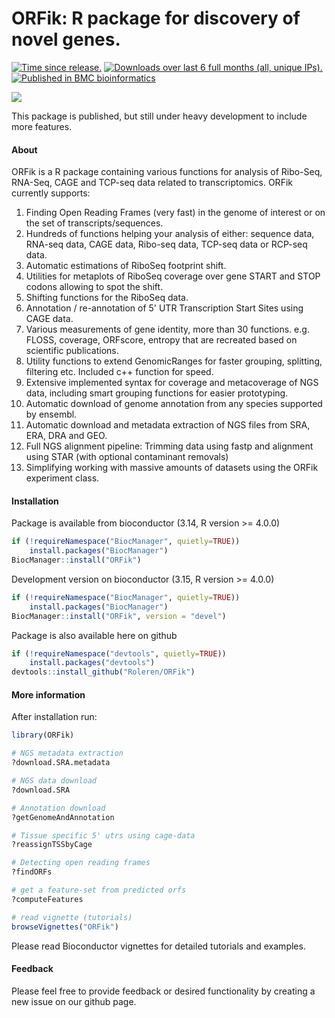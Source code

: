 ORFik: R package for discovery of novel genes.
==============================================================================

<a href="http://www.bioconductor.org/packages/release/bioc/html/ORFik.html#since"><img border="0" src="http://www.bioconductor.org/shields/years-in-bioc/ORFik.svg" title="Time since release."></a> <a href="https://bioconductor.org/packages/stats/bioc/ORFik"><img border="0" src="http://www.bioconductor.org/shields/downloads/ORFik.svg" title="Downloads over last 6 full months (all, unique IPs)."></a> <a href="https://bmcbioinformatics.biomedcentral.com/articles/10.1186/s12859-021-04254-w"><img border="0" src="https://img.shields.io/badge/published-BMC-blue.svg" title="Published in BMC bioinformatics"></a>

![](inst/images/ORFik_map.png)

This package is published, but still under heavy development to include more features.

#### About


ORFik is a R package containing various functions for analysis of Ribo-Seq, RNA-Seq, CAGE and TCP-seq data related to transcriptomics. ORFik currently supports:

1. Finding Open Reading Frames (very fast) in the genome of interest or on the 
set of transcripts/sequences.  
2. Hundreds of functions helping your analysis of either: sequence data, RNA-seq data, CAGE data, Ribo-seq data, TCP-seq data or RCP-seq data.
3. Automatic estimations of RiboSeq footprint shift.  
4. Utilities for metaplots of RiboSeq coverage over gene START and STOP codons 
allowing to spot the shift.  
5. Shifting functions for the RiboSeq data.  
6. Annotation / re-annotation of 5' UTR Transcription Start Sites using CAGE data.  
7. Various measurements of gene identity, more than 30 functions. e.g. FLOSS, coverage, ORFscore, 
entropy that are recreated based on scientific publications.  
8. Utility functions to extend GenomicRanges for faster grouping, splitting, filtering etc. Included c++ function for speed.
9. Extensive implemented syntax for coverage and metacoverage of NGS data, including smart grouping functions for easier prototyping.
10. Automatic download of genome annotation from any species supported by ensembl.
11. Automatic download and metadata extraction of NGS files from SRA, ERA, DRA and GEO. 
12. Full NGS alignment pipeline: Trimming data using fastp and alignment using STAR (with optional contaminant removals)
13. Simplifying working with massive amounts of datasets using the ORFik experiment class. 


#### Installation
Package is available from bioconductor (3.14, R version >= 4.0.0)
```r
if (!requireNamespace("BiocManager", quietly=TRUE))
    install.packages("BiocManager")
BiocManager::install("ORFik")
```

Development version on bioconductor (3.15, R version >= 4.0.0)
```r
if (!requireNamespace("BiocManager", quietly=TRUE))
    install.packages("BiocManager")
BiocManager::install("ORFik", version = "devel")
```  

Package is also available here on github
```r
if (!requireNamespace("devtools", quietly=TRUE))
    install.packages("devtools")
devtools::install_github("Roleren/ORFik")
```  

#### More information

After installation run:
```r
library(ORFik)

# NGS metadata extraction
?download.SRA.metadata

# NGS data download
?download.SRA

# Annotation download
?getGenomeAndAnnotation

# Tissue specific 5' utrs using cage-data
?reassignTSSbyCage

# Detecting open reading frames
?findORFs

# get a feature-set from predicted orfs
?computeFeatures

# read vignette (tutorials)
browseVignettes("ORFik")
```  
Please read Bioconductor vignettes for detailed tutorials and examples.

#### Feedback

Please feel free to provide feedback or desired functionality by creating a new issue on our github page.
